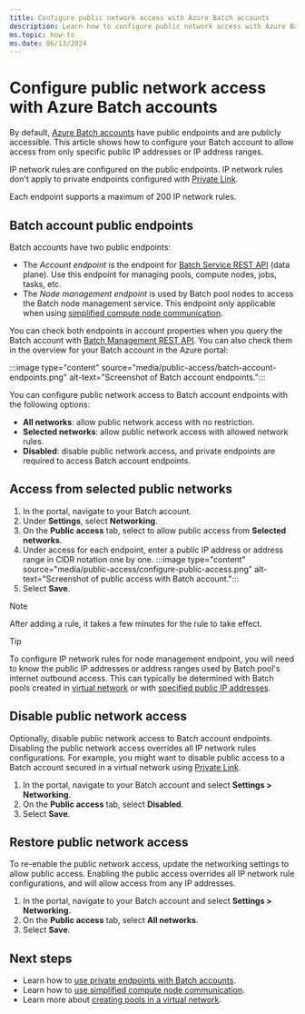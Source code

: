 ```yaml
---
title: Configure public network access with Azure Batch accounts
description: Learn how to configure public network access with Azure Batch accounts, for example enable, disable, or manage network rules for public network access.
ms.topic: how-to
ms.date: 06/13/2024
---
```


# Configure public network access with Azure Batch accounts

By default, [Azure Batch accounts](accounts.md) have public endpoints and are publicly accessible. This article shows how to configure your Batch account to allow access from only specific public IP addresses or IP address ranges.

IP network rules are configured on the public endpoints. IP network rules don't apply to private endpoints configured with [Private Link](private-connectivity.md).

Each endpoint supports a maximum of 200 IP network rules.

## Batch account public endpoints

Batch accounts have two public endpoints:

- The *Account endpoint* is the endpoint for [Batch Service REST API](/rest/api/batchservice/) (data plane). Use this endpoint for managing pools, compute nodes, jobs, tasks, etc.
- The *Node management endpoint* is used by Batch pool nodes to access the Batch node management service. This endpoint only applicable when using [simplified compute node communication](simplified-compute-node-communication.md).

You can check both endpoints in account properties when you query the Batch account with [Batch Management REST API](/rest/api/batchmanagement/batch-account/get). You can also check them in the overview for your Batch account in the Azure portal:

   :::image type="content" source="media/public-access/batch-account-endpoints.png" alt-text="Screenshot of Batch account endpoints.":::

You can configure public network access to Batch account endpoints with the following options:

- **All networks**: allow public network access with no restriction.
- **Selected networks**: allow public network access with allowed network rules.
- **Disabled**: disable public network access, and private endpoints are required to access Batch account endpoints.

## Access from selected public networks

1. In the portal, navigate to your Batch account.
1. Under **Settings**, select **Networking**.
1. On the **Public access** tab, select to allow public access from **Selected networks**.
1. Under access for each endpoint, enter a public IP address or address range in CIDR notation one by one.
   :::image type="content" source="media/public-access/configure-public-access.png" alt-text="Screenshot of public access with Batch account.":::
1. Select **Save**.

> [!NOTE]
> After adding a rule, it takes a few minutes for the rule to take effect.

> [!TIP]
> To configure IP network rules for node management endpoint, you will need to know the public IP addresses or address ranges used by Batch pool's internet outbound access. This can typically be determined with Batch pools created in [virtual network](batch-virtual-network.md) or with [specified public IP addresses](create-pool-public-ip.md).

## Disable public network access

Optionally, disable public network access to Batch account endpoints. Disabling the public network access overrides all IP network rules configurations. For example, you might want to disable public access to a Batch account secured in a virtual network using [Private Link](private-connectivity.md).

1. In the portal, navigate to your Batch account and select **Settings > Networking**.
1. On the **Public access** tab, select **Disabled**.
1. Select **Save**.

## Restore public network access

To re-enable the public network access, update the networking settings to allow public access. Enabling the public access overrides all IP network rule configurations, and will allow access from any IP addresses.

1. In the portal, navigate to your Batch account and select **Settings > Networking**.
1. On the **Public access** tab, select **All networks**.
1. Select **Save**.

## Next steps

- Learn how to [use private endpoints with Batch accounts](private-connectivity.md).
- Learn how to [use simplified compute node communication](simplified-compute-node-communication.md).
- Learn more about [creating pools in a virtual network](batch-virtual-network.md).
